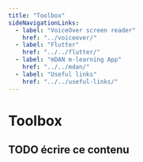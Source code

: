 ```yaml
---
title: "Toolbox"
sideNavigationLinks:
  - label: "VoiceOver screen reader"
    href: "../voiceover/"
  - label: "Flutter"
    href: "../../flutter/"
  - label: "mDAN m-learning App"
    href: "../../mdan/"
  - label: "Useful links"
    href: "../../useful-links/"
---
```


# Toolbox

## TODO écrire ce contenu
